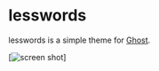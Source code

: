# lesswords

lesswords is a simple theme for [Ghost](http://github.com/tryghost/ghost/).


[![screen shot](https://raw.github.com/ymtk/lesswords/master/screenshot.jpg)]